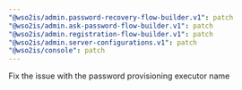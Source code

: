 ```yaml
---
"@wso2is/admin.password-recovery-flow-builder.v1": patch
"@wso2is/admin.ask-password-flow-builder.v1": patch
"@wso2is/admin.registration-flow-builder.v1": patch
"@wso2is/admin.server-configurations.v1": patch
"@wso2is/console": patch
---
```


Fix the issue with the password provisioning executor name
